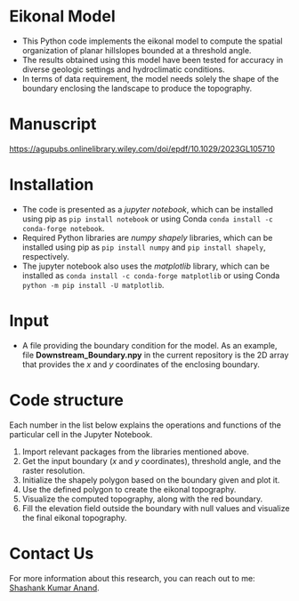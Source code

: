 # Eikonal Model

- This Python code implements the eikonal model to compute the spatial organization of planar hillslopes bounded at a threshold angle.
- The results obtained using this model have been tested for accuracy in diverse geologic settings and hydroclimatic conditions.
- In terms of data requirement, the model needs solely the shape of the boundary enclosing the landscape to produce the topography.

# Manuscript

https://agupubs.onlinelibrary.wiley.com/doi/epdf/10.1029/2023GL105710 
  
# Installation

- The code is presented as a *jupyter notebook*, which can be installed using pip as `pip install notebook` or using Conda `conda install -c conda-forge notebook`.
- Required Python libraries are *numpy* *shapely* libraries, which can be installed using pip as `pip install numpy` and `pip install shapely`, respectively. 
- The jupyter notebook also uses the *matplotlib* library, which can be installed as `conda install -c conda-forge matplotlib` or using Conda `python -m pip install -U matplotlib`.

# Input
- A file providing the boundary condition for the model. As an example, file **Downstream_Boundary.npy** in the current repository is the 2D array that provides the *x* and *y* coordinates of the enclosing boundary.

# Code structure

Each number in the list below explains the operations and functions of the particular cell in the Jupyter Notebook.
1. Import relevant packages from the libraries mentioned above.
2. Get the input boundary (*x* and *y* coordinates), threshold angle, and the raster resolution. 
3. Initialize the shapely polygon based on the boundary given and plot it.
4. Use the defined polygon to create the eikonal topography.
5. Visualize the computed topography, along with the red boundary.
6. Fill the elevation field outside the boundary with null values and visualize the final eikonal topography.

# Contact Us

For more information about this research, you can reach out to me: [Shashank Kumar Anand](mailto:skanannd@princeton.edu?subject=[GitHub]%20Landscape%20Evolution%20Model%20(LEM)%20Numerical%20Solver). 
